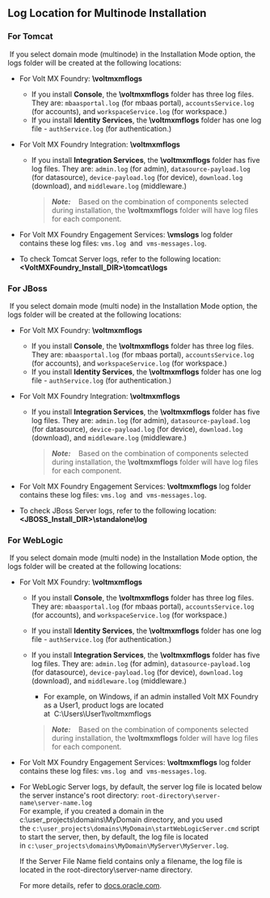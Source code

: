                          


Log Location for Multinode Installation
---------------------------------------

### For Tomcat

 If you select domain mode (multinode) in the Installation Mode option, the logs folder will be created at the following locations:

*   For Volt MX Foundry: **<USERHOME>\\voltmxmflogs**
    *   If you install **Console**, the **<USERHOME>\\voltmxmflogs** folder has three log files. They are: `mbaasportal.log` (for mbaas portal), `accountsService.log` (for accounts), and `workspaceService.log` (for workspace.)
    *   If you install **Identity Services**, the **<USERHOME>\\voltmxmflogs** folder has one log file - `authService.log` (for authentication.)
*   For Volt MX Foundry Integration: **<USERHOME>\\voltmxmflogs**
    *   If you install **Integration Services**, the **\\voltmxmflogs** folder has five log files. They are: `admin.log` (for admin), `datasource-payload.log` (for datasource), `device-payload.log` (for device), `download.log` (download), and `middleware.log` (middleware.)
        
        > **_Note:_**    Based on the combination of components selected during installation, the **<USERHOME>\\voltmxmflogs** folder will have log files for each component.  
        
*   For Volt MX Foundry Engagement Services: **<USERHOME>\\vmslogs** log folder contains these log files: `vms.log`  and  `vms-messages.log`.
*   To check Tomcat Server logs, refer to the following location:  
    **<VoltMXFoundry\_Install\_DIR>\\tomcat\\logs**

### For JBoss

 If you select domain mode (multi node) in the Installation Mode option, the logs folder will be created at the following locations:

*   For Volt MX Foundry: **<USERHOME>\\voltmxmflogs**
    *   If you install **Console**, the **<USERHOME>\\voltmxmflogs** folder has three log files. They are: `mbaasportal.log` (for mbaas portal), `accountsService.log` (for accounts), and `workspaceService.log` (for workspace.)
    *   If you install **Identity Services**, the **<USERHOME>\\voltmxmflogs** folder has one log file - `authService.log` (for authentication.)
*   For Volt MX Foundry Integration: **<USERHOME>\\voltmxmflogs**
    *   If you install **Integration Services**, the **\\voltmxmflogs** folder has five log files. They are: `admin.log` (for admin), `datasource-payload.log` (for datasource), `device-payload.log` (for device), `download.log` (download), and `middleware.log` (middleware.)
        
        > **_Note:_**    Based on the combination of components selected during installation, the **<USERHOME>\\voltmxmflogs** folder will have log files for each component.  
        
*   For Volt MX Foundry Engagement Services: **<USERHOME>\\voltmxmflogs** log folder contains these log files: `vms.log`  and  `vms-messages.log`.
*   To check JBoss Server logs, refer to the following location:  
    **<JBOSS\_Install\_DIR>\\standalone\\log**

### For WebLogic

 If you select domain mode (multi node) in the Installation Mode option, the logs folder will be created at the following locations:

*   For Volt MX Foundry: **<USERHOME>\\voltmxmflogs**
    *   If you install **Console**, the **<USERHOME>\\voltmxmflogs** folder has three log files. They are: `mbaasportal.log` (for mbaas portal), `accountsService.log` (for accounts), and `workspaceService.log` (for workspace.)
    *   If you install **Identity Services**, the **<USERHOME>\\voltmxmflogs** folder has one log file - `authService.log` (for authentication.)
    *   If you install **Integration Services**, the **\\voltmxmflogs** folder has five log files. They are: `admin.log` (for admin), `datasource-payload.log` (for datasource), `device-payload.log` (for device), `download.log` (download), and `middleware.log` (middleware.)
        
        *   For example, on Windows, if an admin installed Volt MX Foundry as a User1, product logs are located at  C:\\Users\\User1\\voltmxmflogs
        
        > **_Note:_**    Based on the combination of components selected during installation, the **<USERHOME>\\voltmxmflogs** folder will have log files for each component.  
        
*   For Volt MX Foundry Engagement Services: **<USERHOME>\\voltmxmflogs** log folder contains these log files: `vms.log`  and  `vms-messages.log`.
*   For WebLogic Server logs, by default, the server log file is located below the server instance's root directory: `root-directory\server-name\server-name.log`  
    For example, if you created a domain in the c:\\user\_projects\\domains\\MyDomain directory, and you used the `c:\user_projects\domains\MyDomain\startWebLogicServer.cmd` script to start the server, then, by default, the log file is located in `c:\user_projects\domains\MyDomain\MyServer\MyServer.log`.  
      
    If the Server File Name field contains only a filename, the log file is located in the root-directory\\server-name directory.  
      
    For more details, refer to [docs.oracle.com](http://docs.oracle.com/cd/E13222_01/wls/docs81/ConsoleHelp/logging.html#1045661).
